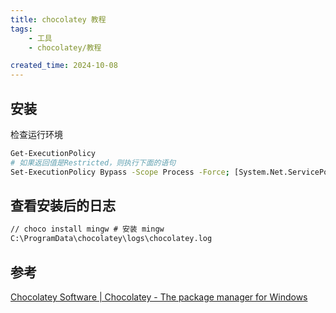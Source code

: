 ```yaml
---
title: chocolatey 教程
tags:
    - 工具
    - chocolatey/教程

created_time: 2024-10-08
---
```


## 安装

检查运行环境

```sh
Get-ExecutionPolicy
# 如果返回值是Restricted，则执行下面的语句
Set-ExecutionPolicy Bypass -Scope Process -Force; [System.Net.ServicePointManager]::SecurityProtocol = [System.Net.ServicePointManager]::SecurityProtocol -bor 3072; iex ((New-Object System.Net.WebClient).DownloadString('https://community.chocolatey.org/install.ps1'))
```

## 查看安装后的日志

```cmd
// choco install mingw # 安装 mingw 
C:\ProgramData\chocolatey\logs\chocolatey.log
```

## 参考

[Chocolatey Software | Chocolatey - The package manager for Windows](https://chocolatey.org/)
